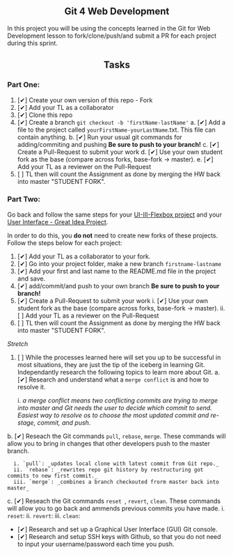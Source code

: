 <h2 align="center">Git 4 Web Development</h2>
In this project you will be using the concepts learned in the Git for Web Development lesson to fork/clone/push/and submit a PR for each project during this sprint.

<h2 align="center">Tasks</h2>

### Part One:

1. [✔] Create your own version of this repo - Fork
2. [✔] Add your TL as a collaborator
3. [✔] Clone this repo
4. [✔] Create a branch `git checkout -b 'firstName-lastName'`
  a. [✔] Add a file to the project called `yourFirstName-yourLastName`.txt. This file can contain anything.
  b. [✔] Run your usual git commands for adding/commiting and pushing **Be sure to push to your branch!**
  c. [✔] Create a Pull-Request to submit your work
  d. [✔] Use your own student fork as the base (compare across forks, base-fork -> master).
  e. [✔] Add your TL as a reviewer on the Pull-Request
5. [ ] TL then will count the Assignment as done by merging the HW back into master "STUDENT FORK".

### Part Two:
Go back and follow the same steps for your [UI-III-Flexbox project](https://github.com/LambdaSchool/UI-III-Flexbox) and your [User Interface - Great Idea Project](https://github.com/LambdaSchool/User-Interface).

In order to do this, you **do not** need to create new forks of these projects. Follow the steps below for each project:

1. [✔] Add your TL as a collaborator to your fork. 
2. [✔] Go into your project folder, make a new branch `firstname-lastname`
3. [✔] Add your first and last name to the README.md file in the project and save.
4. [✔] add/commit/and push to your own branch  **Be sure to push to your branch!**
5. [✔] Create a Pull-Request to submit your work
  i. [✔] Use your own student fork as the base (compare across forks, base-fork -> master).
  ii. [ ] Add your TL as a reviewer on the Pull-Request
6. [ ] TL then will count the Assignment as done by merging the HW back into master "STUDENT FORK".

*Stretch*
1. [ ] While the processes learned here will set you up to be successful in most situations, they are just the tip of the iceberg in learning Git. Independantly research the following topics to learn more about Git.
  a. [✔] Research and understand what a `merge conflict` is and how to resolve it.

      i. _a merge conflict means two conflicting commits are trying to merge into master and Git needs the user to decide which commit to send. Easiest way to resolve os to choose the most updated commit and re-stage, commit, and push._

  b. [✔] Reseach the Git commands `pull`, `rebase`, `merge`. These commands will allow you to bring in changes that other developers push to the master branch.

      i. `pull`: _updates local clone with latest commit from Git repo._
      ii. `rebase`: _rewrites repo git history by restructuring got commits to new first commit._
      iii. `merge`: _combines a branch checkouted frorm master back into master_
      
  c. [✔] Reseach the Git commands `reset `, `revert`, `clean`. These commands will allow you to go back and ammends previous commits you have made.
      i. `reset`:
      ii. `revert`:
      iii. `clean`:

- [✔] Research and set up a Graphical User Interface (GUI) Git console. 
   <img src="">
- [✔] Research and setup SSH keys with Github, so that you do not need to input your username/password each time you push. 

